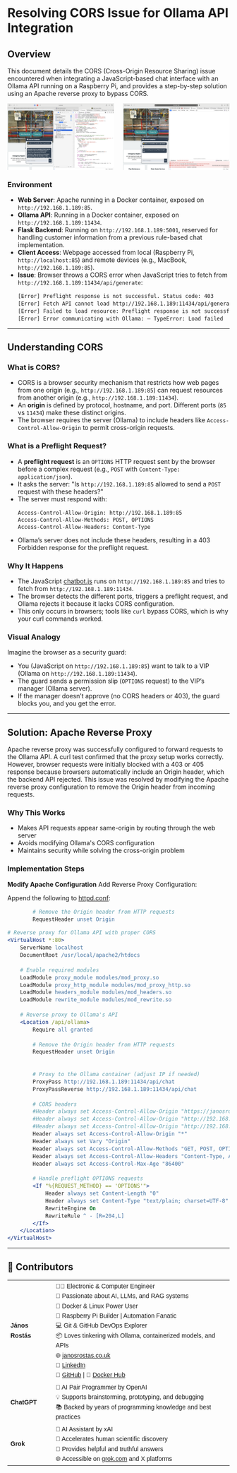 

# Resolving CORS Issue for Ollama API Integration

## Overview
This document details the CORS (Cross-Origin Resource Sharing) issue encountered when integrating a JavaScript-based chat interface with an Ollama API running on a Raspberry Pi, and provides a step-by-step solution using an Apache reverse proxy to bypass CORS.

<div style="display: flex; justify-content: space-between;">
    <img src="../screenshots/Screenshot_2025-07-19_at_09.33.29.png" 
         alt="Screenshot - chatBot working, OK" 
         style="width: 48%; height: auto;"/>
    <img src="../screenshots/Screenshot_2025-07-19_at_09.42.37.png" 
         alt="Screenshot - chatBot not working, CORS issue" 
         style="width: 48%; height: auto;"/>
</div>

### Environment
- **Web Server**: Apache running in a Docker container, exposed on `http://192.168.1.189:85`.
- **Ollama API**: Running in a Docker container, exposed on `http://192.168.1.189:11434`.
- **Flask Backend**: Running on `http://192.168.1.189:5001`, reserved for handling customer information from a previous rule-based chat implementation.
- **Client Access**: Webpage accessed from local (Raspberry Pi, `http://localhost:85`) and remote devices (e.g., MacBook, `http://192.168.1.189:85`).
- **Issue**: Browser throws a CORS error when JavaScript tries to fetch from `http://192.168.1.189:11434/api/generate`:
  ```bash
  [Error] Preflight response is not successful. Status code: 403
  [Error] Fetch API cannot load http://192.168.1.189:11434/api/generate due to access control checks.
  [Error] Failed to load resource: Preflight response is not successful. Status code: 403
  [Error] Error communicating with Ollama: – TypeError: Load failed
  ```
---

## Understanding CORS

### What is CORS?
- CORS is a browser security mechanism that restricts how web pages from one origin (e.g., `http://192.168.1.189:85`) can request resources from another origin (e.g., `http://192.168.1.189:11434`).
- An **origin** is defined by protocol, hostname, and port. Different ports (`85` vs `11434`) make these distinct origins.
- The browser requires the server (Ollama) to include headers like `Access-Control-Allow-Origin` to permit cross-origin requests.

### What is a Preflight Request?
- A **preflight request** is an `OPTIONS` HTTP request sent by the browser before a complex request (e.g., `POST` with `Content-Type: application/json`).
- It asks the server: "Is `http://192.168.1.189:85` allowed to send a `POST` request with these headers?"
- The server must respond with:
  ```http
  Access-Control-Allow-Origin: http://192.168.1.189:85
  Access-Control-Allow-Methods: POST, OPTIONS
  Access-Control-Allow-Headers: Content-Type
  ```
- Ollama’s server does not include these headers, resulting in a 403 Forbidden response for the preflight request.

### Why It Happens

- The JavaScript [chatbot.js](../frontend/chatbot.js) runs on `http://192.168.1.189:85` and tries to fetch from `http://192.168.1.189:11434`.
- The browser detects the different ports, triggers a preflight request, and Ollama rejects it because it lacks CORS configuration.
- This only occurs in browsers; tools like `curl` bypass CORS, which is why your curl commands worked.

### Visual Analogy
Imagine the browser as a security guard:
- You (JavaScript on `http://192.168.1.189:85`) want to talk to a VIP (Ollama on `http://192.168.1.189:11434`).
- The guard sends a permission slip (`OPTIONS` request) to the VIP’s manager (Ollama server).
- If the manager doesn’t approve (no CORS headers or 403), the guard blocks you, and you get the error.





---

## Solution: Apache Reverse Proxy
Apache reverse proxy was successfully configured to forward requests to the Ollama API. 
A curl test confirmed that the proxy setup works correctly. However, browser requests were initially blocked 
with a 403 or 405 response because browsers automatically include an Origin header, 
which the backend API rejected. This issue was resolved by modifying the Apache reverse proxy configuration to 
remove the Origin header from incoming requests.

### Why This Works
- Makes API requests appear same-origin by routing through the web server
- Avoids modifying Ollama's CORS configuration
- Maintains security while solving the cross-origin problem

### Implementation Steps

**Modify Apache Configuration** Add Reverse Proxy Configuration:

Append the following to [httpd.conf](../backend/httpd.conf):

```apache
        # Remove the Origin header from HTTP requests
        RequestHeader unset Origin
```

```apache
# Reverse proxy for Ollama API with proper CORS
<VirtualHost *:80>
    ServerName localhost
    DocumentRoot /usr/local/apache2/htdocs

    # Enable required modules
    LoadModule proxy_module modules/mod_proxy.so
    LoadModule proxy_http_module modules/mod_proxy_http.so
    LoadModule headers_module modules/mod_headers.so
    LoadModule rewrite_module modules/mod_rewrite.so

    # Reverse proxy to Ollama's API
    <Location /api/ollama>
        Require all granted

        # Remove the Origin header from HTTP requests
        RequestHeader unset Origin


        # Proxy to the Ollama container (adjust IP if needed)
        ProxyPass http://192.168.1.189:11434/api/chat
        ProxyPassReverse http://192.168.1.189:11434/api/chat

        # CORS headers
        #Header always set Access-Control-Allow-Origin "https://janosrostas.co.uk"
        #Header always set Access-Control-Allow-Origin "http://192.168.1.130"
        #Header always set Access-Control-Allow-Origin "http://192.168.1.189:85"
        Header always set Access-Control-Allow-Origin "*"
        Header always set Vary "Origin"
        Header always set Access-Control-Allow-Methods "GET, POST, OPTIONS"
        Header always set Access-Control-Allow-Headers "Content-Type, Authorization"
        Header always set Access-Control-Max-Age "86400"

        # Handle preflight OPTIONS requests
        <If "%{REQUEST_METHOD} == 'OPTIONS'">
            Header always set Content-Length "0"
            Header always set Content-Type "text/plain; charset=UTF-8"
            RewriteEngine On
            RewriteRule ^ - [R=204,L]
        </If>
    </Location>
</VirtualHost>
```

---
## 🤝 Contributors

<table style="font-family: Arial, sans-serif; line-height: 1.6;">
  <tr>
    <td><strong>János Rostás</strong></td>
    <td>
      👨‍💻 Electronic & Computer Engineer<br>
      🧠 Passionate about AI, LLMs, and RAG systems<br>
      🐳 Docker & Linux Power User<br>
      🔧 Raspberry Pi Builder | Automation Fanatic<br>
      💻 Git & GitHub DevOps Explorer<br>
      📦 Loves tinkering with Ollama, containerized models, and APIs<br>
      🌐 <a href="https://janosrostas.co.uk" target="_blank">janosrostas.co.uk</a><br>
      🔗 <a href="https://www.linkedin.com/in/janos-rostas/" target="_blank">LinkedIn</a><br>
      🐙 <a href="https://github.com/Janos11" target="_blank">GitHub</a> |
      🐋 <a href="https://hub.docker.com/u/janos11" target="_blank">Docker Hub</a>
    </td>
  </tr>
  <tr>
    <td><strong>ChatGPT</strong></td>
    <td>
      🤖 AI Pair Programmer by OpenAI<br>
      💡 Supports brainstorming, prototyping, and debugging<br>
      📚 Backed by years of programming knowledge and best practices
    </td>
  </tr>
  <tr>
    <td><strong>Grok</strong></td>
    <td>
      🤖 AI Assistant by xAI<br>
      🚀 Accelerates human scientific discovery<br>
      💬 Provides helpful and truthful answers<br>
      🌐 Accessible on <a href="https://grok.com" target="_blank">grok.com</a> and X platforms
    </td>
  </tr>
</table>